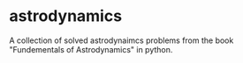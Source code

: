# astrodynamics
A collection of solved astrodynaimcs problems from the book "Fundementals of Astrodynamics" in python.
